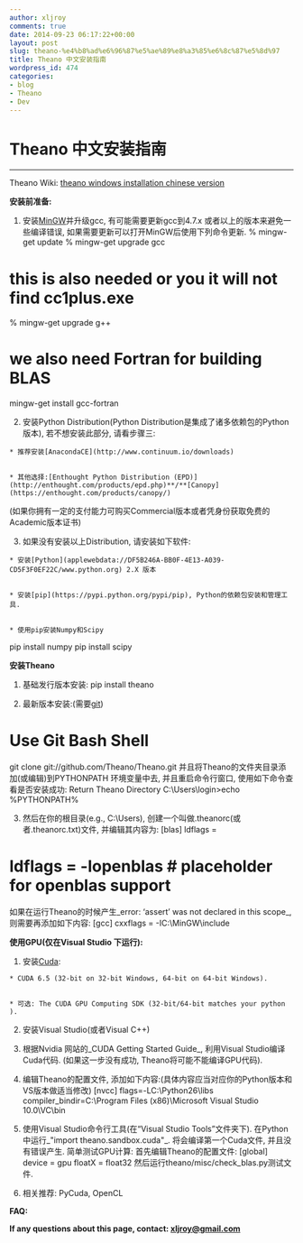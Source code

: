 ```yaml
---
author: xljroy
comments: true
date: 2014-09-23 06:17:22+00:00
layout: post
slug: theano-%e4%b8%ad%e6%96%87%e5%ae%89%e8%a3%85%e6%8c%87%e5%8d%97
title: Theano 中文安装指南
wordpress_id: 474
categories:
- blog
- Theano
- Dev
---
```


# Theano 中文安装指南





* * *



Theano Wiki: [theano windows installation chinese version](https://github.com/Theano/Theano/wiki/Theano-Windows-%E4%B8%AD%E6%96%87%E5%AE%89%E8%A3%85%E6%8C%87%E5%8D%97(Chinese-Installation-Guidance-))



**安装前准备:**







  1. 安装[MinGW](http://www.mingw.org/wiki/Getting_Started)并升级gcc, 有可能需要更新gcc到4.7.x 或者以上的版本来避免一些编译错误, 如果需要更新可以打开MinGW后使用下列命令更新.
% mingw-get update
% mingw-get upgrade gcc
# this is also needed or you it will not find cc1plus.exe
% mingw-get upgrade g++
# we also need Fortran for building BLAS
mingw-get install gcc-fortran


  2. 安装Python Distribution(Python Distribution是集成了诸多依赖包的Python版本), 若不想安装此部分, 请看步骤三:


    * 推荐安装[AnacondaCE](http://www.continuum.io/downloads)


    * 其他选择:[Enthought Python Distribution (EPD)](http://enthought.com/products/epd.php)**/**[Canopy](https://enthought.com/products/canopy/)
(如果你拥有一定的支付能力可购买Commercial版本或者凭身份获取免费的Academic版本证书)





  3. 如果没有安装以上Distribution, 请安装如下软件:


    * 安装[Python](applewebdata://DF5B246A-BB0F-4E13-A039-CD5F3F0EF22C/www.python.org) 2.X 版本


    * 安装[pip](https://pypi.python.org/pypi/pip), Python的依赖包安装和管理工具.


    * 使用pip安装Numpy和Scipy
pip install numpy
pip install scipy








**安装Theano**







  1. 基础发行版本安装:
pip install theano


  2. 最新版本安装:(需要[git](http://git-scm.com/download))
# Use Git Bash Shell
git clone git://github.com/Theano/Theano.git
并且将Theano的文件夹目录添加(或编辑)到PYTHONPATH 环境变量中去, 并且重启命令行窗口, 使用如下命令查看是否安装成功:
Return Theano Directory
C:\Users\login>echo %PYTHONPATH%


  3. 然后在你的根目录(e.g., C:\Users<you>), 创建一个叫做.theanorc(或者.theanorc.txt)文件, 并编辑其内容为:
[blas]
ldflags =
# ldflags = -lopenblas # placeholder for openblas support
如果在运行Theano的时候产生_error: ‘assert’ was not declared in this scope_, 则需要再添加如下内容:
[gcc]
cxxflags = -IC:\MinGW\include





**使用GPU(仅在Visual Studio 下运行):**







  1. 安装[Cuda](https://developer.nvidia.com/cuda-downloads):


    * CUDA 6.5 (32-bit on 32-bit Windows, 64-bit on 64-bit Windows).


    * 可选: The CUDA GPU Computing SDK (32-bit/64-bit matches your python ).





  2. 安装Visual Studio(或者Visual C++)


  3. 根据Nvidia 网站的_CUDA Getting Started Guide_, 利用Visual Studio编译Cuda代码. (如果这一步没有成功, Theano将可能不能编译GPU代码).


  4. 编辑Theano的配置文件, 添加如下内容:(具体内容应当对应你的Python版本和VS版本做适当修改)
[nvcc]
flags=-LC:\Python26\libs
compiler_bindir=C:\Program Files (x86)\Microsoft Visual Studio 10.0\VC\bin


  5. 使用Visual Studio命令行工具(在“Visual Studio Tools”文件夹下). 在Python中运行_"import theano.sandbox.cuda"_. 将会编译第一个Cuda文件, 并且没有错误产生.
简单测试GPU计算: 首先编辑Theano的配置文件:
[global]
device = gpu
floatX = float32
然后运行theano/misc/check_blas.py测试文件.


  6. 相关推荐: PyCuda, OpenCL





**FAQ:**





**If any questions about this page, contact: xljroy@gmail.com**
